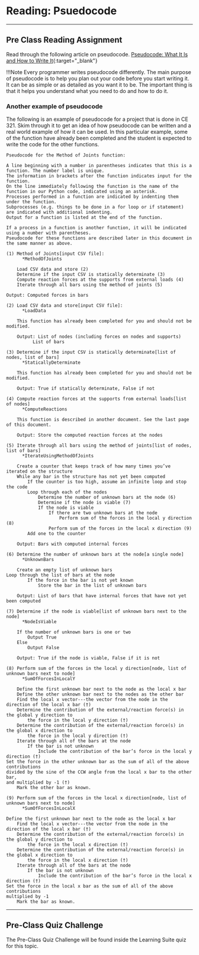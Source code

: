 #  Reading: Psuedocode

---

## Pre Class Reading Assignment

Read through the following article on pseudocode. [Pseudocode: What It Is and How to Write It](https://builtin.com/data-science/pseudocode){:target="_blank"}

!!!Note
Every programmer writes pseudocode differently. The main purpose of pseudocode is to help you plan out your code before you start writing it. It can be as simple or as detailed as you want it to be. The important thing is that it helps you understand what you need to do and how to do it.

### Another example of pseudocode

The following is an example of pseudocode for a project that is done in CE 321. Skim through it to get an idea of how pseudocode can be written and a real world example of how it can be used. In this particular example, some of the function have already been completed and the student is expected to write the code for the other functions.

```plaintext
Pseudocode for the Method of Joints function:

A line beginning with a number in parentheses indicates that this is a function. The number label is unique. 
The information in brackets after the function indicates input for the function. 
On the line immediately following the function is the name of the function in our Python code, indicated using an asterisk. 
Processes performed in a function are indicated by indenting them under the function. 
Subprocesses (e.g. things to be done in a for loop or if statement) are indicated with additional indenting. 
Output for a function is listed at the end of the function. 

If a process in a function is another function, it will be indicated using a number with parentheses. 
Pseudocode for these functions are described later in this document in the same manner as above.  

(1) Method of Joints[input CSV file]:
      *MethodOfJoints

	Load CSV data and store (2)
	Determine if the input CSV is statically determinate (3)
	Compute reaction forces at the supports from external loads (4)
	Iterate through all bars using the method of joints (5)
	
Output: Computed forces in bars

(2) Load CSV data and store[input CSV file]:
      *LoadData

	This function has already been completed for you and should not be modified.

	Output: List of nodes (including forces on nodes and supports)
		  List of bars

(3) Determine if the input CSV is statically determinate[list of nodes, list of bars]
      *StaticallyDeterminate

	This function has already been completed for you and should not be modified.

	Output: True if statically determinate, False if not

(4) Compute reaction forces at the supports from external loads[list of nodes]
      *ComputeReactions

	This function is described in another document. See the last page of this document.

	Output: Store the computed reaction forces at the nodes

(5) Iterate through all bars using the method of joints[list of nodes, list of bars]
      *IterateUsingMethodOfJoints

	Create a counter that keeps track of how many times you’ve iterated on the structure
	While any bar in the structure has not yet been computed
		If the counter is too high, assume an infinite loop and stop the code
		Loop through each of the nodes
			Determine the number of unknown bars at the node (6)
			Determine if the node is viable (7)
			If the node is viable
				If there are two unknown bars at the node
					Perform sum of the forces in the local y direction (8)
				Perform sum of the forces in the local x direction (9)
		Add one to the counter

	Output: Bars with computed internal forces

(6) Determine the number of unknown bars at the node[a single node]
      *UnknownBars

	Create an empty list of unknown bars
Loop through the list of bars at the node
		If the force in the bar is not yet known
			Store the bar in the list of unknown bars

	Output: List of bars that have internal forces that have not yet been computed
				
(7) Determine if the node is viable[list of unknown bars next to the node]
      *NodeIsViable

	If the number of unknown bars is one or two
		Output True
	Else
		Output False

	Output: True if the node is viable, False if it is not

(8) Perform sum of the forces in the local y direction[node, list of unknown bars next to node]
      *SumOfForcesInLocalY

	Define the first unknown bar next to the node as the local x bar
	Define the other unknown bar next to the nodes as the other bar
	Find the local x vector---the vector from the node in the direction of the local x bar (†)
	Determine the contribution of the external/reaction force(s) in the global y direction to 
		the force in the local y direction (†)
	Determine the contribution of the external/reaction force(s) in the global x direction to 
		the force in the local y direction (†)
	Iterate through all of the bars at the node
		If the bar is not unknown
			Include the contribution of the bar’s force in the local y direction (†)
Set the force in the other unknown bar as the sum of all of the above contributions 
divided by the sine of the CCW angle from the local x bar to the other bar,
and multiplied by -1 (†)
	Mark the other bar as known.

(9) Perform sum of the forces in the local x direction[node, list of unknown bars next to node]
      *SumOfForcesInLocalX

Define the first unknown bar next to the node as the local x bar
	Find the local x vector---the vector from the node in the direction of the local x bar (†)
	Determine the contribution of the external/reaction force(s) in the global y direction to 
		the force in the local x direction (†)
	Determine the contribution of the external/reaction force(s) in the global x direction to 
		the force in the local x direction (†)
	Iterate through all of the bars at the node
		If the bar is not unknown
			Include the contribution of the bar’s force in the local x direction (†)
Set the force in the local x bar as the sum of all of the above contributions 
multiplied by -1
	Mark the bar as known.
```

---

## Pre-Class Quiz Challenge

The Pre-Class Quiz Challenge will be found inside the Learning Suite quiz for this topic.